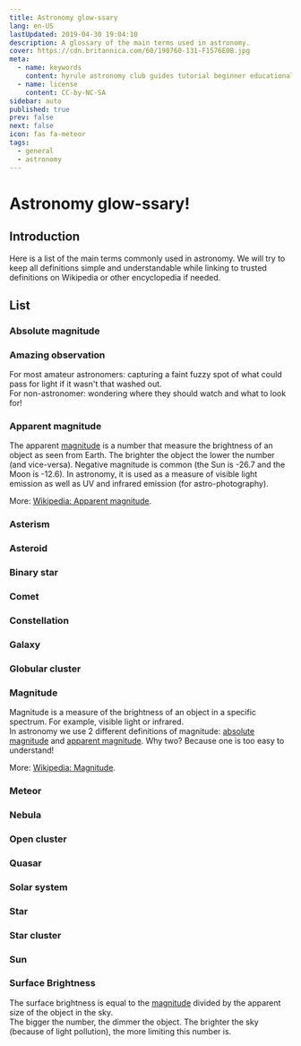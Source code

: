 ```yaml
---
title: Astronomy glow-ssary 
lang: en-US
lastUpdated: 2019-04-30 19:04:10
description: A glossary of the main terms used in astronomy.
cover: https://cdn.britannica.com/60/190760-131-F1576E0B.jpg
meta:
  - name: keywords
    content: hyrule astronomy club guides tutorial beginner educational kids learning deep sky object messier ngc caldwell nebula globular open cluster glossary definition
  - name: license
    content: CC-by-NC-SA
sidebar: auto
published: true
prev: false
next: false
icon: fas fa-meteor
tags: 
  - general
  - astronomy
---
```


# Astronomy glow-ssary!

## Introduction

Here is a list of the main terms commonly used in astronomy. We will try to keep all definitions simple and understandable while linking to trusted definitions on Wikipedia or other encyclopedia if needed.

## List

### Absolute magnitude



### Amazing observation

For most amateur astronomers: capturing a faint fuzzy spot of what could pass for light if it wasn't that washed out.  
For non-astronomer: wondering where they should watch and what to look for!

### Apparent magnitude

The apparent [magnitude](#magnitude) is a number that measure the brightness of an object as seen from Earth. The brighter the object the lower the number (and vice-versa). Negative magnitude is common (the Sun is -26.7 and the Moon is -12.6). 
In astronomy, it is used as a measure of visible light emission as well as UV and infrared emission (for astro-photography).

More: [Wikipedia: Apparent magnitude](https://en.wikipedia.org/wiki/Apparent_magnitude).

### Asterism

### Asteroid

### Binary star

### Comet

### Constellation

### Galaxy

### Globular cluster

### Magnitude

Magnitude is a measure of the brightness of an object in a specific spectrum. For example, visible light or infrared.  
In astronomy we use 2 different definitions of magnitude: [absolute magnitude](#absolute-magnitude) and [apparent magnitude](#apparent-magnitude). Why two? Because one is too easy to understand!

More: [Wikipedia: Magnitude](https://en.wikipedia.org/wiki/Magnitude_(astronomy)).

### Meteor

### Nebula

### Open cluster

### Quasar

### Solar system

### Star

### Star cluster

### Sun

### Surface Brightness

The surface brightness is equal to the [magnitude](#magnitude) divided by the apparent size of the object in the sky.  
The bigger the number, the dimmer the object. The brighter the sky (because of light pollution), the more limiting this number is.

